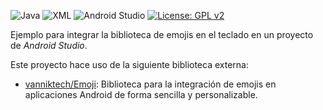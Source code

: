![Java](https://img.shields.io/badge/Lenguaje-Java-blue?logo=java)
![XML](https://img.shields.io/badge/Interfaz-XML-orange?logo=xml)
![Android Studio](https://img.shields.io/badge/IDE-Android%20Studio-3DDC84?logo=android-studio)
[![License: GPL v2](https://img.shields.io/badge/License-GPL%20v2-blue.svg)](https://www.gnu.org/licenses/old-licenses/gpl-2.0.html)

Ejemplo para integrar la biblioteca de emojis en el teclado en un proyecto de *Android Studio*.

Este proyecto hace uso de la siguiente biblioteca externa:

- [vanniktech/Emoji](https://github.com/vanniktech/Emoji): Biblioteca para la integración de emojis en aplicaciones Android de forma sencilla y personalizable.
